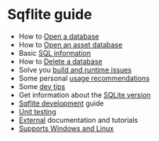 # Sqflite guide

* How to [Open a database](opening_db.md)
* How to [Open an asset database](opening_asset_db.md)
* Basic [SQL information](sql.md)
* How to [Delete a database](deleting_db.dart)
* Solve you [build and runtime issues](troubleshooting.md)
* Some personal [usage recommendations](usage_recommendations.md)
* Some [dev tips](dev_tips.md)
* Get information about the [SQLite version](version.md) 
* [Sqflite development](sqflite_dev_guide.md) guide
* [Unit testing](testing.md) 
* [External](external.md) documentation and tutorials
* [Supports Windows and Linux](https://github.com/tekartik/sqflite/blob/master/sqflite_common_ffi/doc/using_ffi_instead_of_sqflite.md)

